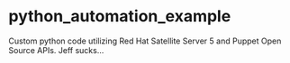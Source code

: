 # python_automation_example
Custom python code utilizing Red Hat Satellite Server 5 and Puppet Open Source APIs.
Jeff sucks...
